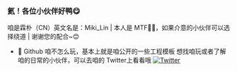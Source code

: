 ### 氦！各位小伙伴好鸭😋
咱是霖朴（CN）英文名是：Miki_Lin
| 本人是 MTF🏳️‍⚧️，如果介意的小伙伴可以选择绕道
| 谢谢您的配合~😊

- 🦫 Github 咱不怎么玩，基本上就是咱公开的一些工程模板
想找咱玩或者了解咱的日常的小伙伴，可以去咱的 Twitter上看看哦
[![Twitter](https://img.shields.io/badge/dynamic/json?url=https%3A%2F%2Fapi.swo.moe%2Fstats%2Ftwitter%2FMiki_Lin_CN&query=count&color=1da1f2&label=Twitter&labelColor=282c34&logo=twitter&suffix=+follows&cacheSeconds=3600)](https://twitter.com/Miki_Lin_CN)
